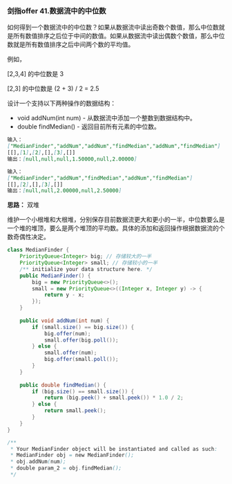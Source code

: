 ### 剑指offer 41.数据流中的中位数

如何得到一个数据流中的中位数？如果从数据流中读出奇数个数值，那么中位数就是所有数值排序之后位于中间的数值。如果从数据流中读出偶数个数值，那么中位数就是所有数值排序之后中间两个数的平均值。

例如，

[2,3,4] 的中位数是 3

[2,3] 的中位数是 (2 + 3) / 2 = 2.5

设计一个支持以下两种操作的数据结构：

- void addNum(int num) - 从数据流中添加一个整数到数据结构中。
- double findMedian() - 返回目前所有元素的中位数。

``` markdown
输入：
["MedianFinder","addNum","addNum","findMedian","addNum","findMedian"]
[[],[1],[2],[],[3],[]]
输出：[null,null,null,1.50000,null,2.00000]

输入：
["MedianFinder","addNum","findMedian","addNum","findMedian"]
[[],[2],[],[3],[]]
输出：[null,null,2.00000,null,2.50000]
```



**思路：** 双堆

维护一个小根堆和大根堆，分别保存目前数据流更大和更小的一半，中位数要么是一个堆的堆顶，要么是两个堆顶的平均数。具体的添加和返回操作根据数据流的个数奇偶性决定。

``` java
class MedianFinder {
    PriorityQueue<Integer> big; // 存储较大的一半
    PriorityQueue<Integer> small; // 存储较小的一半
    /** initialize your data structure here. */
    public MedianFinder() {
        big = new PriorityQueue<>();
        small = new PriorityQueue<>((Integer x, Integer y) -> {
            return y - x;
        });
    }
    
    public void addNum(int num) {
        if (small.size() == big.size()) {
            big.offer(num);
            small.offer(big.poll());
        } else {
            small.offer(num);
            big.offer(small.poll());
        }
    }
    
    public double findMedian() {
        if (big.size() == small.size()) {
            return (big.peek() + small.peek()) * 1.0 / 2; 
        } else {
            return small.peek();
        }
    }
}

/**
 * Your MedianFinder object will be instantiated and called as such:
 * MedianFinder obj = new MedianFinder();
 * obj.addNum(num);
 * double param_2 = obj.findMedian();
 */
```


